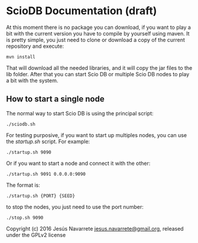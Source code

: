 ScioDB Documentation (draft)
=====

At this moment there is no package you can download, if you want to play a bit with the current version you have to
compile by yourself using maven. It is pretty simple, you just need to clone or download a copy of the current repository
and execute:
```
mvn install
```
That will download all the needed libraries, and it will copy the jar files to the lib folder. After that you can start
Scio DB or multiple Scio DB nodes to play a bit with the system.

How to start a single node
---

The normal way to start Scio DB is using the principal script:

```
./sciodb.sh
```

For testing purposive, if you want to start up multiples nodes, you can use the *startup.sh* script. For example:
```
./startup.sh 9090
```
Or if you want to start a node and connect it with the other:
```
./startup.sh 9091 0.0.0.0:9090
```
The format is:
```
./startup.sh {PORT} {SEED}
```
to stop the nodes, you just need to use the port number:
```
./stop.sh 9090
```

Copyright (c) 2016 Jesús Navarrete <jesus.navarrete@gmail.org>, released under the GPLv2 license